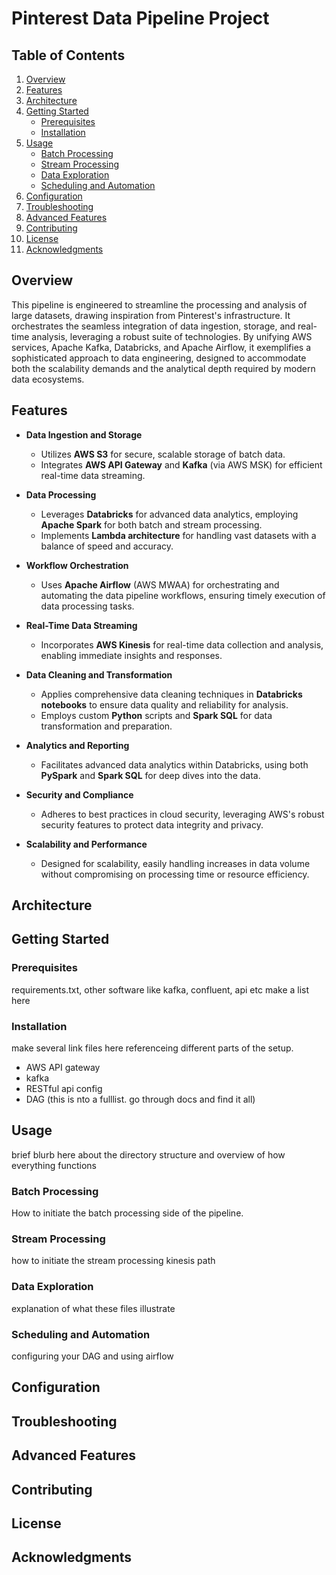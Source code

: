 # Pinterest Data Pipeline Project

## Table of Contents
1. [Overview](#overview)
2. [Features](#features)
3. [Architecture](#architecture)
4. [Getting Started](#getting-started)
    - [Prerequisites](#prerequisites)
    - [Installation](#installation)
5. [Usage](#usage)
    - [Batch Processing](#batch-processing)
    - [Stream Processing](#stream-processing)
    - [Data Exploration](#data-exploration)
    - [Scheduling and Automation](#scheduling-and-automation)
6. [Configuration](#configuration)
7. [Troubleshooting](#troubleshooting)
8. [Advanced Features](#advanced-features)
9. [Contributing](#contributing)
10. [License](#license)
11. [Acknowledgments](#acknowledgments)

## Overview

This pipeline is engineered to streamline the processing and analysis of large datasets, drawing inspiration from Pinterest's infrastructure. It orchestrates the seamless integration of data ingestion, storage, and real-time analysis, leveraging a robust suite of technologies. By unifying AWS services, Apache Kafka, Databricks, and Apache Airflow, it exemplifies a sophisticated approach to data engineering, designed to accommodate both the scalability demands and the analytical depth required by modern data ecosystems.

## Features

- **Data Ingestion and Storage**
  - Utilizes **AWS S3** for secure, scalable storage of batch data.
  - Integrates **AWS API Gateway** and **Kafka** (via AWS MSK) for efficient real-time data streaming.

- **Data Processing**
  - Leverages **Databricks** for advanced data analytics, employing **Apache Spark** for both batch and stream processing.
  - Implements **Lambda architecture** for handling vast datasets with a balance of speed and accuracy.

- **Workflow Orchestration**
  - Uses **Apache Airflow** (AWS MWAA) for orchestrating and automating the data pipeline workflows, ensuring timely execution of data processing tasks.

- **Real-Time Data Streaming**
  - Incorporates **AWS Kinesis** for real-time data collection and analysis, enabling immediate insights and responses.

- **Data Cleaning and Transformation**
  - Applies comprehensive data cleaning techniques in **Databricks notebooks** to ensure data quality and reliability for analysis.
  - Employs custom **Python** scripts and **Spark SQL** for data transformation and preparation.

- **Analytics and Reporting**
  - Facilitates advanced data analytics within Databricks, using both **PySpark** and **Spark SQL** for deep dives into the data.

- **Security and Compliance**
  - Adheres to best practices in cloud security, leveraging AWS's robust security features to protect data integrity and privacy.

- **Scalability and Performance**
  - Designed for scalability, easily handling increases in data volume without compromising on processing time or resource efficiency.


## Architecture

## Getting Started

### Prerequisites

requirements.txt, other software like kafka, confluent, api etc make a list here

### Installation

make several link files here referenceing different parts of the setup.

- AWS API gateway
- kafka
- RESTful api config
- DAG (this is nto a fulllist. go through docs and find it all)

## Usage

brief blurb here about the directory structure and overview of how everything functions

### Batch Processing

How to initiate the batch processing side of the pipeline.

### Stream Processing

how to initiate the stream processing kinesis path

### Data Exploration

explanation of what these files illustrate

### Scheduling and Automation

configuring your DAG and using airflow

## Configuration

## Troubleshooting

## Advanced Features

## Contributing

## License

## Acknowledgments

